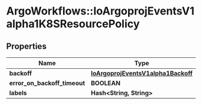 # ArgoWorkflows::IoArgoprojEventsV1alpha1K8SResourcePolicy

## Properties
Name | Type | Description | Notes
------------ | ------------- | ------------- | -------------
**backoff** | [**IoArgoprojEventsV1alpha1Backoff**](IoArgoprojEventsV1alpha1Backoff.md) |  | [optional] 
**error_on_backoff_timeout** | **BOOLEAN** |  | [optional] 
**labels** | **Hash&lt;String, String&gt;** |  | [optional] 


